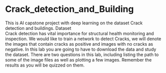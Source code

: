 # Crack_detection_and_Building
This is AI capstone project with deep learning on the dataset Crack detection and buildings. Dataset   
Crack detection has vital importance for structural health monitoring and inspection. We would like to train a network to detect Cracks, we will denote the images that contain cracks as positive and images with no cracks as negative. In this lab you are going to have to download the data and study the dataset. There are two questions in this lab, including listing the path to some of the image files as well as plotting a few images. Remember the results as you will be quizzed on them.
